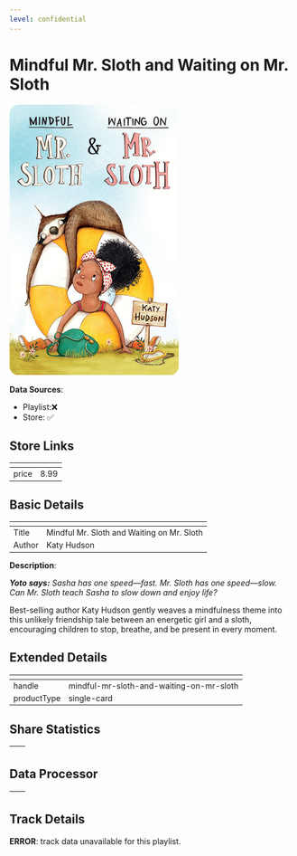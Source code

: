 ```yaml
---
level: confidential
---
```

# Mindful Mr. Sloth and Waiting on Mr. Sloth

![card_[fqv8O].png](../../img/cards/card_[fqv8O].png)

**Data Sources**: 

- Playlist:❌
- Store: ✅


## Store Links

| <!-- --> | <!-- --> |
| - | - |
| price | 8.99 |


## Basic Details

| <!-- --> | <!-- --> |
| - | - |
| Title | Mindful Mr. Sloth and Waiting on Mr. Sloth |
| Author | Katy Hudson |

**Description**:

_**Yoto says:** Sasha has one speed—fast. Mr. Sloth has one speed—slow. Can Mr. Sloth teach Sasha to slow down and enjoy life?_

Best-selling author Katy Hudson gently weaves a mindfulness theme into this unlikely friendship tale between an energetic girl and a sloth, encouraging children to stop, breathe, and be present in every moment.


## Extended Details

| <!-- --> | <!-- --> |
| - | - |
| handle | mindful-mr-sloth-and-waiting-on-mr-sloth |
| productType | single-card |


## Share Statistics

| <!-- --> | <!-- --> |
| - | - |


## Data Processor

| <!-- --> | <!-- --> |
| - | - |


## Track Details

**ERROR**: track data unavailable for this playlist.
